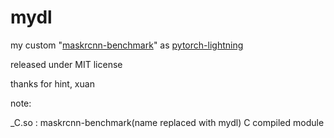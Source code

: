 # mydl
my custom "[maskrcnn-benchmark](https://github.com/facebookresearch/maskrcnn-benchmark)" as [pytorch-lightning](https://github.com/PyTorchLightning/pytorch-lightning) 

released under MIT license

thanks for hint, xuan

note:

_C.so : maskrcnn-benchmark(name replaced with mydl) C compiled module
